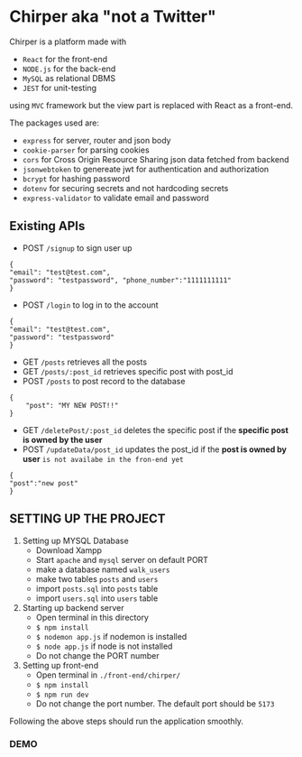 # Chirper aka "not a Twitter"
Chirper is a platform made with 
- `React` for the front-end
- `NODE.js` for the back-end
- `MySQL` as relational DBMS
- `JEST` for unit-testing

using `MVC` framework but the view part is replaced with React as a front-end.

The packages used are:
- `express` for server, router and json body
- `cookie-parser` for parsing cookies
- `cors` for Cross Origin Resource Sharing json data fetched from backend 
- `jsonwebtoken` to genereate jwt for authentication and authorization
- `bcrypt` for hashing password
- `dotenv` for securing secrets and not hardcoding secrets
- `express-validator` to validate email and password

## Existing APIs
- POST `/signup` to sign user up
```
{
"email": "test@test.com",
"password": "testpassword", "phone_number":"1111111111"
}
```
- POST `/login` to log in to the account
```
{
"email": "test@test.com",
"password": "testpassword"
}
```
- GET `/posts` retrieves all the posts
- GET `/posts/:post_id` retrieves specific post with post_id
- POST `/posts` to post record to the database
```
{
    "post": "MY NEW POST!!"
}
```
- GET `/deletePost/:post_id` deletes the specific post if the **specific post is owned by the user**
- POST `/updateData/post_id` updates the post_id if the **post is owned by user** `is not availabe in the fron-end yet`
```
{
"post":"new post"
}
```
## SETTING UP THE PROJECT
1. Setting up MYSQL Database
    - Download Xampp
    - Start `apache` and `mysql` server on default PORT
    - make a database named `walk_users`
    - make two tables `posts` and `users`
    - import `posts.sql` into `posts` table
    - import `users.sql` into `users` table
2. Starting up backend server
    - Open terminal in this directory
    - `$ npm install`
    - `$ nodemon app.js` if nodemon is installed
    - `$ node app.js` if node is not installed
    - Do not change the PORT number
3. Setting up front-end
    - Open terminal in `./front-end/chirper/`
    - `$ npm install`
    - `$ npm run dev`
    - Do not change the port number. The default port should be `5173`

Following the above steps should run the application smoothly.

### DEMO